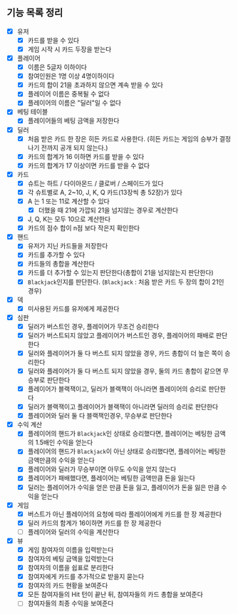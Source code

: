 ## 기능 목록 정리

- [x] 유저
    - [x] 카드를 받을 수 있다
    - [x] 게임 시작 시 카드 두장을 받는다
- [x] 플레이어
    - [x] 이름은 5글자 이하이다
    - [x] 참여인원은 1명 이상 4명이하이다
    - [x] 카드의 합이 21을 초과하지 않으면 계속 받을 수 있다
    - [x] 플레이어 이름은 중복될 수 없다
    - [x] 플레이어의 이름은 "딜러"일 수 없다
- [x] 베팅 테이블 
  - [x] 플레이어들의 베팅 금액을 저장한다
- [x] 딜러
    - [x] 처음 받은 카드 한 장은 히든 카드로 사용한다. (히든 카드는 게임의 승부가 결정나기 전까지 공개 되지 않는다.)
    - [x] 카드의 합계가 16 이하면 카드를 받을 수 있다
    - [x] 카드의 합계가 17 이상이면 카드를 받을 수 없다
- [x] 카드
    - [x] 슈트는 하트 / 다이아몬드 / 클로버 / 스페이드가 있다
    - [x] 각 슈트별로 A, 2~10, J, K, Q 카드(13장씩 총 52장)가 있다
    - [x] A 는 1 또는 11로 계산할 수 있다
        - [x] 더했을 때 21에 가깝되 21을 넘지않는 경우로 계산한다
    - [x] J, Q, K는 모두 10으로 계산한다
    - [x] 카드의 점수 합이 n점 보다 작은지 확인한다
- [x] 핸드
  - [x] 유저가 지닌 카드들을 저장한다
  - [x] 카드를 추가할 수 있다
  - [x] 카드들의 총합을 계산한다
  - [x] 카드를 더 추가할 수 있는지 판단한다(총합이 21을 넘지않는지 판단한다)
  - [x] `Blackjack`인지를 판단한다. (`Blackjack` : 처음 받은 카드 두 장의 합이 21인 경우)
- [x] 덱
    - [x] 미사용된 카드를 유저에게 제공한다
- [x] 심판
  - [x] 딜러가 버스트인 경우, 플레이어가 무조건 승리한다
  - [x] 딜러가 버스트되지 않았고 플레이어가 버스트인 경우, 플레이어의 패배로 판단한다
  - [x] 딜러와 플레이어가 둘 다 버스트 되지 않았을 경우, 카드 총합이 더 높은 쪽이 승리한다
  - [x] 딜러와 플레이어가 둘 다 버스트 되지 않았을 경우, 둘의 카드 총합이 같으면 무승부로 판단한다
  - [x] 플레이어가 블랙잭이고, 딜러가 블랙잭이 아니라면 플레이어의 승리로 판단한다 
  - [x] 딜러가 블랙잭이고 플레이어가 블랙잭이 아니라면 딜러의 승리로 판단한다 
  - [x] 플레이어와 딜러 둘 다 블랙잭인경우, 무승부로 판단한다
- [x] 수익 계산 
  - [x] 플레이어의 핸드가 `Blackjack`인 상태로 승리했다면, 플레이어는 베팅한 금액의 1.5배인 수익을 얻는다
  - [x] 플레이어의 핸드가 `Blackjack`이 아닌 상태로 승리했다면, 플레이어는 베팅한 금액만큼의 수익을 얻는다
  - [x] 플레이어와 딜러가 무승부이면 아무도 수익을 얻지 않는다
  - [x] 플레이어가 패배했다면, 플레이어는 베팅한 금액만큼 돈을 잃는다
  - [x] 딜러는 플레이어가 수익을 얻은 만큼 돈을 잃고, 플레이어가 돈을 잃은 만큼 수익을 얻는다
- [x] 게임
    - [x] 버스트가 아닌 플레이어의 요청에 따라 플레이어에게 카드를 한 장 제공한다
    - [x] 딜러 카드의 함계가 16이하면 카드를 한 장 제공한다
    - [ ] 플레이어와 딜러의 수익을 계산한다 
- [x] 뷰
    - [x] 게임 참여자의 이름을 입력받는다
    - [x] 참여자의 베팅 금액을 입력받는다
    - [x] 참여자의 이름을 쉽표로 분리한다
    - [x] 참여자에게 카드를 추가적으로 받을지 묻는다
    - [x] 참여자의 카드 현황을 보여준다
    - [x] 모든 참여자들의 Hit 턴이 끝난 뒤, 참여자들의 카드 총합을 보여준다
    - [ ] 참여자들의 최종 수익을 보여준다

